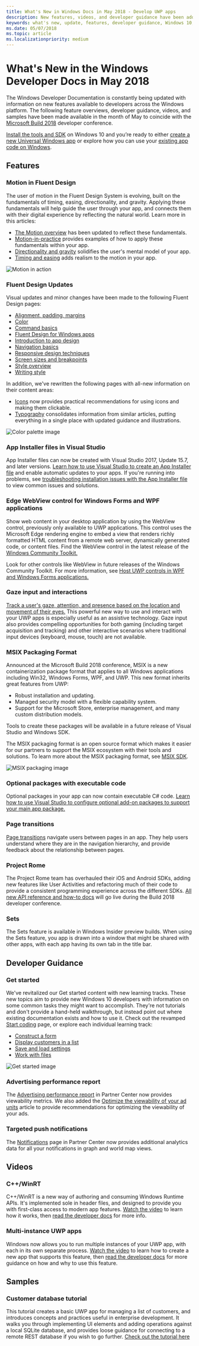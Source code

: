 ```yaml
---
title: What's New in Windows Docs in May 2018 - Develop UWP apps
description: New features, videos, and developer guidance have been added to the Windows 10 developer documentation for May 2018 and the Microsoft Build conference.
keywords: what's new, update, features, developer guidance, Windows 10, may, build
ms.date: 05/07/2018
ms.topic: article
ms.localizationpriority: medium
---
```

# What's New in the Windows Developer Docs in May 2018

The Windows Developer Documentation is constantly being updated with information on new features available to developers across the Windows platform. The following feature overviews, developer guidance, videos, and samples have been made available in the month of May to coincide with the [Microsoft Build 2018](https://www.microsoft.com/build/) developer conference.

[Install the tools and SDK](https://developer.microsoft.com/windows/downloads#_blank) on Windows 10 and you’re ready to either [create a new Universal Windows app](../get-started/create-uwp-apps.md) or explore how you can use your [existing app code on Windows](../porting/index.md).

## Features

### Motion in Fluent Design

The user of motion in the Fluent Design System is evolving, built on the fundamentals of timing, easing, directionality, and gravity. Applying these fundamentals will help guide the user through your app, and connects them with their digital experience by reflecting the natural world. Learn more in this articles:

* [The Motion overview](/windows/apps/design/motion/index) has been updated to reflect these fundamentals.
* [Motion-in-practice](/windows/apps/design/motion/motion-in-practice) provides examples of how to apply these fundamentals within your app.
* [Directionality and gravity](/windows/apps/design/motion/directionality-and-gravity) solidifies the user's mental model of your app.
* [Timing and easing](/windows/apps/design/motion/timing-and-easing) adds realism to the motion in your app.

![Motion in action](images/contextual.gif)

### Fluent Design Updates

Visual updates and minor changes have been made to the following Fluent Design pages:

* [Alignment, padding, margins](/windows/apps/design/layout/alignment-margin-padding)
* [Color](/windows/apps/design/style/color)
* [Command basics](/windows/apps/design/basics/commanding-basics)
* [Fluent Design for Windows apps](/windows/apps/fluent-design-system)
* [Introduction to app design](/windows/apps/design/basics/)
* [Navigation basics](/windows/apps/design/basics/navigation-basics)
* [Responsive design techniques](/windows/apps/design/layout/responsive-design)
* [Screen sizes and breakpoints](/windows/apps/design/layout/screen-sizes-and-breakpoints-for-responsive-design)
* [Style overview](/windows/apps/design/style/index)
* [Writing style](/windows/apps/design/style/writing-style)

In addition, we've rewritten the following pages with all-new information on their content areas:

* [Icons](/windows/apps/design/style/icons) now provides practical recommendations for using icons and making them clickable.
* [Typography](/windows/apps/design/style/typography) consolidates information from similar articles, putting everything in a single place with updated guidance and illustrations.

![Color palette image](images/accent-color-palette.svg)

### App Installer files in Visual Studio

App Installer files can now be created with Visual Studio 2017, Update 15.7, and later versions. [Learn how to use Visual Studio to create an App Installer file](/windows/msix/app-installer/create-appinstallerfile-vs) and enable automatic updates to your apps. If you're running into problems, see [troubleshooting installation issues with the App Installer file](/windows/msix/app-installer/troubleshoot-appinstaller-issues) to view common issues and solutions.

### Edge WebView control for Windows Forms and WPF applications

Show web content in your desktop application by using the WebView control, previously only available to UWP applications. This control uses the Microsoft Edge rendering engine to embed a view that renders richly formatted HTML content from a remote web server, dynamically generated code, or content files. Find the WebView control in the latest release of the [Windows Community Toolkit.](/windows/uwpcommunitytoolkit/)

Look for other controls like WebView in future releases of the Windows Community Toolkit. For more information, see [Host UWP controls in WPF and Windows Forms applications.](/windows/apps/desktop/modernize/xaml-islands)

### Gaze input and interactions

[Track a user's gaze, attention, and presence based on the location and movement of their eyes.](/windows/apps/design/input/gaze-interactions) This powerful new way to use and interact with your UWP apps is especially useful as an assistive technology. Gaze input also provides compelling opportunities for both gaming (including target acquisition and tracking) and other interactive scenarios where traditional input devices (keyboard, mouse, touch) are not available.

### MSIX Packaging Format

Announced at the Microsoft Build 2018 conference, MSIX is a new containerization package format that applies to all Windows applications including Win32, Windows Forms, WPF, and UWP. This new format inherits great features from UWP:

* Robust installation and updating. 
* Managed security model with a flexible capability system.
* Support for the Microsoft Store, enterprise management, and many custom distribution models.

Tools to create these packages will be available in a future release of Visual Studio and Windows SDK.

The MSIX packaging format is an open source format which makes it easier for our partners to support the MSIX ecosystem with their tools and solutions. To learn more about the MSIX packaging format, see [MSIX SDK](https://github.com/Microsoft/msix-packaging). 

![MSIX packaging image](images/msix.png)

### Optional packages with executable code

Optional packages in your app can now contain executable C# code. [Learn how to use Visual Studio to configure optional add-on packages to support your main app package.](/windows/msix/package/optional-packages)

### Page transitions

[Page transitions](/windows/apps/design/motion/page-transitions) navigate users between pages in an app. They help users understand where they are in the navigation hierarchy, and provide feedback about the relationship between pages.

### Project Rome

The Project Rome team has overhauled their iOS and Android SDKs, adding new features like User Activities and refactoring much of their code to provide a consistent programming experience across the different SDKs. [All new API reference and how-to docs](/windows/project-rome/) will go live  during the Build 2018 developer conference.

### Sets

The Sets feature is available in Windows Insider preview builds. When using the Sets feature, you app is drawn into a window that might be shared with other apps, with each app having its own tab in the title bar. 

## Developer Guidance

### Get started

We've revitalized our Get started content with new learning tracks. These new topics aim to provide new Windows 10 developers with information on some common tasks they might want to accomplish. They're not tutorials and don't provide a hand-held walkthrough, but instead point out where existing documentation exists and how to use it. Check out the revamped [Start coding](../get-started/create-uwp-apps.md) page, or explore each individual learning track:

* [Construct a form](../get-started/construct-form-learning-track.md)
* [Display customers in a list](../get-started/display-customers-in-list-learning-track.md)
* [Save and load settings](../get-started/settings-learning-track.md)
* [Work with files](../get-started/fileio-learning-track.md)

![Get started image](../get-started/images/build-your-app.png)

### Advertising performance report

The [Advertising performance report](/windows/apps/publish/advertising-performance-report) in Partner Center now provides viewability metrics. We also added the [Optimize the viewability of your ad units](../monetize/optimize-ad-unit-viewability.md) article to provide recommendations for optimizing the viewability of your ads.

### Targeted push notifications

The [Notifications](/windows/apps/publish/send-push-notifications-to-your-apps-customers) page in Partner Center now provides additional analytics data for all your notifications in graph and world map views.

## Videos

### C++/WinRT

C++/WinRT is a new way of authoring and consuming Windows Runtime APIs. It's implemented sole in header files, and designed to provide you with first-class access to modern app features. [Watch the video](https://www.youtube.com/watch?v=TLSul1XxppA&feature=youtu.be) to learn how it works, then [read the developer docs](../cpp-and-winrt-apis/index.md) for more info.

### Multi-instance UWP apps

Windows now allows you to run multiple instances of your UWP app, with each in its own separate process. [Watch the video](https://www.youtube.com/watch?v=clnnf4cigd0&feature=youtu.be) to learn how to create a new app that supports this feature, then [read the developer docs](../launch-resume/multi-instance-uwp.md) for more guidance on how and why to use this feature.

## Samples

### Customer database tutorial

This tutorial creates a basic UWP app for managing a list of customers, and introduces concepts and practices useful in enterprise development. It walks you through implementing UI elements and adding operations against a local SQLite database, and provides loose guidance for connecting to a remote REST database if you wish to go further. [Check out the tutorial here](../enterprise/customer-database-tutorial.md)
